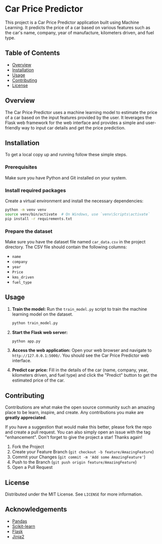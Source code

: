 # Car Price Predictor

This project is a Car Price Predictor application built using Machine Learning. It predicts the price of a car based on various features such as the car's name, company, year of manufacture, kilometers driven, and fuel type.

## Table of Contents
- [Overview](#overview)
- [Installation](#installation)
- [Usage](#usage)
- [Contributing](#contributing)
- [License](#license)

## Overview
The Car Price Predictor uses a machine learning model to estimate the price of a car based on the input features provided by the user. It leverages the Flask web framework for the web interface and provides a simple and user-friendly way to input car details and get the price prediction.

## Installation
To get a local copy up and running follow these simple steps.

### Prerequisites
Make sure you have Python and Git installed on your system.


### Install required packages
Create a virtual environment and install the necessary dependencies:
```sh
python -m venv venv
source venv/bin/activate  # On Windows, use `venv\Scripts\activate`
pip install -r requirements.txt
```

### Prepare the dataset
Make sure you have the dataset file named `car_data.csv` in the project directory. The CSV file should contain the following columns:
- `name`
- `company`
- `year`
- `Price`
- `kms_driven`
- `fuel_type`

## Usage
1. **Train the model:**
   Run the `train_model.py` script to train the machine learning model on the dataset.
   ```sh
   python train_model.py
   ```

2. **Start the Flask web server:**
   ```sh
   python app.py
   ```

3. **Access the web application:**
   Open your web browser and navigate to `http://127.0.0.1:5000/`. You should see the Car Price Predictor web interface.

4. **Predict car price:**
   Fill in the details of the car (name, company, year, kilometers driven, and fuel type) and click the "Predict" button to get the estimated price of the car.

## Contributing
Contributions are what make the open source community such an amazing place to be learn, inspire, and create. Any contributions you make are **greatly appreciated**.

If you have a suggestion that would make this better, please fork the repo and create a pull request. You can also simply open an issue with the tag "enhancement".
Don't forget to give the project a star! Thanks again!

1. Fork the Project
2. Create your Feature Branch (`git checkout -b feature/AmazingFeature`)
3. Commit your Changes (`git commit -m 'Add some AmazingFeature'`)
4. Push to the Branch (`git push origin feature/AmazingFeature`)
5. Open a Pull Request

## License
Distributed under the MIT License. See `LICENSE` for more information.

## Acknowledgements
- [Pandas](https://pandas.pydata.org/)
- [Scikit-learn](https://scikit-learn.org/stable/)
- [Flask](https://flask.palletsprojects.com/)
- [Jinja2](https://jinja.palletsprojects.com/)
```

